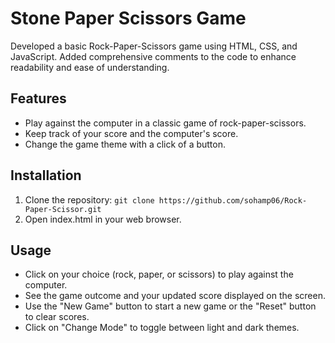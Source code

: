 # Stone Paper Scissors Game
Developed a basic Rock-Paper-Scissors game using HTML, CSS, and JavaScript. Added comprehensive comments to the code to enhance readability and ease of understanding.

## Features

- Play against the computer in a classic game of rock-paper-scissors.
- Keep track of your score and the computer's score.
- Change the game theme with a click of a button.

## Installation

1. Clone the repository: `git clone https://github.com/sohamp06/Rock-Paper-Scissor.git`
2. Open index.html in your web browser.


## Usage

- Click on your choice (rock, paper, or scissors) to play against the computer.
- See the game outcome and your updated score displayed on the screen.
- Use the "New Game" button to start a new game or the "Reset" button to clear scores.
- Click on "Change Mode" to toggle between light and dark themes.
